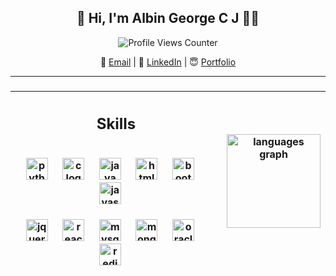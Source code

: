 <h2 align="center">👋 Hi, I'm Albin George C J 👨‍💻</h2>

<p align="center">
  <img src="https://profile-counter.glitch.me/albingcj/count.svg" alt="Profile Views Counter" />
</p>

<p align="center">
  📧 <a href="mailto:albingcj@gmail.com">Email</a> | 💼 <a href="https://linkedin.com/in/albingcj">LinkedIn</a> | 😇 <a href="http://albingcj.uk.to">Portfolio</a>
</p>
<!--   <br><img src="https://github-readme-stats.vercel.app/api?username=albingcj&show_icons=true&theme=radical" alt="Your GitHub Stats"></p> -->

---




### 
|<h2 align="center">Skills</h2> <br clear="both"><div align="center">  <img src="https://cdn.jsdelivr.net/gh/devicons/devicon/icons/python/python-original.svg" height="35" alt="python logo"  />  <img width="15" />  <img src="https://cdn.jsdelivr.net/gh/devicons/devicon/icons/c/c-original.svg" height="35" alt="c logo"  />  <img width="15" />  <img src="https://cdn.jsdelivr.net/gh/devicons/devicon/icons/java/java-original.svg" height="35" alt="java logo"  />  <img width="15" />  <img src="https://cdn.jsdelivr.net/gh/devicons/devicon/icons/html5/html5-original.svg" height="35" alt="html5 logo"  />  <img width="15" /> <img src="https://cdn.jsdelivr.net/gh/devicons/devicon/icons/bootstrap/bootstrap-original.svg" height="35" alt="bootstrap logo"  />  <img width="15" />  <img src="https://cdn.jsdelivr.net/gh/devicons/devicon/icons/javascript/javascript-original.svg" height="35" alt="javascript logo"  />  <img width="15" /> <br><br>  <img src="https://cdn.jsdelivr.net/gh/devicons/devicon/icons/jquery/jquery-original.svg" height="35" alt="jquery logo"  />  <img width="15" />  <img src="https://cdn.jsdelivr.net/gh/devicons/devicon/icons/react/react-original.svg" height="35" alt="react logo"  /> <img width="15" /> <img src="https://cdn.jsdelivr.net/gh/devicons/devicon/icons/mysql/mysql-original.svg" height="35" alt="mysql logo"  />  <img width="15" />  <img src="https://cdn.jsdelivr.net/gh/devicons/devicon/icons/mongodb/mongodb-original.svg" height="35" alt="mongodb logo"  />  <img width="15" />  <img src="https://cdn.jsdelivr.net/gh/devicons/devicon/icons/oracle/oracle-original.svg" height="35" alt="oracle logo"  />  <img width="15" />  <img src="https://cdn.jsdelivr.net/gh/devicons/devicon/icons/redis/redis-original.svg" height="35" alt="redis logo"  />  <img width="15" /> </div>|<img src="https://github-readme-stats.vercel.app/api/top-langs?username=albingcj&locale=en&hide_title=false&layout=compact&card_width=320&langs_count=5&theme=dracula&hide_border=false&order=2" height="150" alt="languages graph"  /> |
| ------------------------------------------- | ---------------------------------------- |
